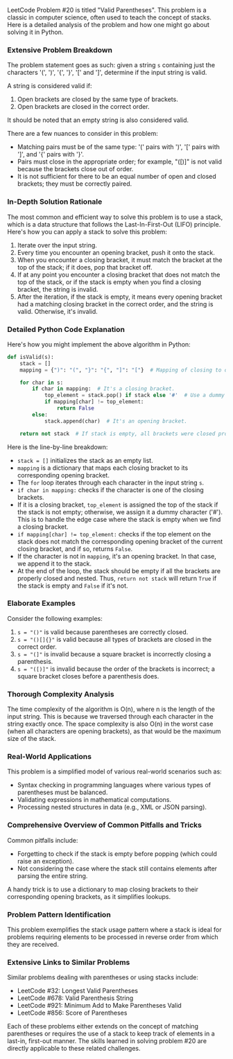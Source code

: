 LeetCode Problem #20 is titled "Valid Parentheses". This problem is a classic in computer science, often used to teach the concept of stacks. Here is a detailed analysis of the problem and how one might go about solving it in Python.

### Extensive Problem Breakdown
The problem statement goes as such: given a string `s` containing just the characters '(', ')', '{', '}', '[' and ']', determine if the input string is valid.

A string is considered valid if:
1. Open brackets are closed by the same type of brackets.
2. Open brackets are closed in the correct order.

It should be noted that an empty string is also considered valid.

There are a few nuances to consider in this problem:
- Matching pairs must be of the same type: '(' pairs with ')', '[' pairs with ']', and '{' pairs with '}'.
- Pairs must close in the appropriate order; for example, "([)]" is not valid because the brackets close out of order.
- It is not sufficient for there to be an equal number of open and closed brackets; they must be correctly paired.

### In-Depth Solution Rationale
The most common and efficient way to solve this problem is to use a stack, which is a data structure that follows the Last-In-First-Out (LIFO) principle. Here's how you can apply a stack to solve this problem:

1. Iterate over the input string.
2. Every time you encounter an opening bracket, push it onto the stack.
3. When you encounter a closing bracket, it must match the bracket at the top of the stack; if it does, pop that bracket off.
4. If at any point you encounter a closing bracket that does not match the top of the stack, or if the stack is empty when you find a closing bracket, the string is invalid.
5. After the iteration, if the stack is empty, it means every opening bracket had a matching closing bracket in the correct order, and the string is valid. Otherwise, it's invalid.

### Detailed Python Code Explanation
Here's how you might implement the above algorithm in Python:

```python
def isValid(s):
    stack = []
    mapping = {")": "(", "}": "{", "]": "["}  # Mapping of closing to opening brackets.

    for char in s:
        if char in mapping:  # It's a closing bracket.
            top_element = stack.pop() if stack else '#'  # Use a dummy character if stack is empty.
            if mapping[char] != top_element:
                return False
        else:
            stack.append(char)  # It's an opening bracket.

    return not stack  # If stack is empty, all brackets were closed properly.
```

Here is the line-by-line breakdown:
- `stack = []` initializes the stack as an empty list.
- `mapping` is a dictionary that maps each closing bracket to its corresponding opening bracket.
- The `for` loop iterates through each character in the input string `s`.
- `if char in mapping:` checks if the character is one of the closing brackets.
- If it is a closing bracket, `top_element` is assigned the top of the stack if the stack is not empty; otherwise, we assign it a dummy character ('#'). This is to handle the edge case where the stack is empty when we find a closing bracket.
- `if mapping[char] != top_element:` checks if the top element on the stack does not match the corresponding opening bracket of the current closing bracket, and if so, returns `False`.
- If the character is not in `mapping`, it's an opening bracket. In that case, we append it to the stack.
- At the end of the loop, the stack should be empty if all the brackets are properly closed and nested. Thus, `return not stack` will return `True` if the stack is empty and `False` if it's not.

### Elaborate Examples
Consider the following examples:
1. `s = "()"` is valid because parentheses are correctly closed.
2. `s = "()[]{}"` is valid because all types of brackets are closed in the correct order.
3. `s = "(]"` is invalid because a square bracket is incorrectly closing a parenthesis.
4. `s = "([)]"` is invalid because the order of the brackets is incorrect; a square bracket closes before a parenthesis does.

### Thorough Complexity Analysis
The time complexity of the algorithm is O(n), where n is the length of the input string. This is because we traversed through each character in the string exactly once. The space complexity is also O(n) in the worst case (when all characters are opening brackets), as that would be the maximum size of the stack.

### Real-World Applications
This problem is a simplified model of various real-world scenarios such as:
- Syntax checking in programming languages where various types of parentheses must be balanced.
- Validating expressions in mathematical computations.
- Processing nested structures in data (e.g., XML or JSON parsing).

### Comprehensive Overview of Common Pitfalls and Tricks
Common pitfalls include:
- Forgetting to check if the stack is empty before popping (which could raise an exception).
- Not considering the case where the stack still contains elements after parsing the entire string.

A handy trick is to use a dictionary to map closing brackets to their corresponding opening brackets, as it simplifies lookups.

### Problem Pattern Identification
This problem exemplifies the stack usage pattern where a stack is ideal for problems requiring elements to be processed in reverse order from which they are received.

### Extensive Links to Similar Problems
Similar problems dealing with parentheses or using stacks include:
- LeetCode #32: Longest Valid Parentheses
- LeetCode #678: Valid Parenthesis String
- LeetCode #921: Minimum Add to Make Parentheses Valid
- LeetCode #856: Score of Parentheses

Each of these problems either extends on the concept of matching parentheses or requires the use of a stack to keep track of elements in a last-in, first-out manner. The skills learned in solving problem #20 are directly applicable to these related challenges.